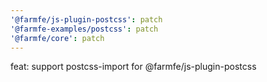 ```yaml
---
'@farmfe/js-plugin-postcss': patch
'@farmfe-examples/postcss': patch
'@farmfe/core': patch
---
```


feat: support postcss-import for @farmfe/js-plugin-postcss
